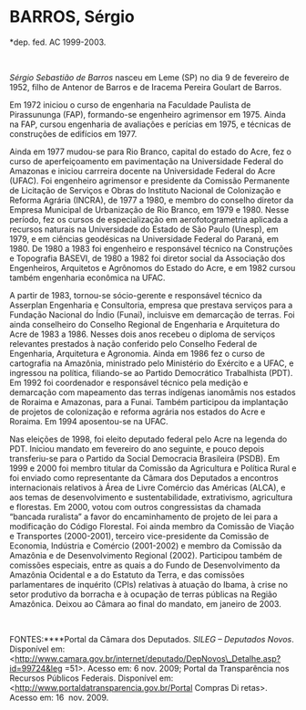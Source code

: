 BARROS, Sérgio
==============

\*dep. fed. AC 1999-2003.

           

*Sérgio Sebastião de Barros* nasceu em Leme (SP) no dia 9 de fevereiro
de 1952, filho de Antenor de Barros e de Iracema Pereira Goulart de
Barros.

Em 1972 iniciou o curso de engenharia na Faculdade Paulista de
Pirassununga (FAP), formando-se engenheiro agrimensor em 1975. Ainda na
FAP, cursou engenharia de avaliações e perícias em 1975, e técnicas de
construções de edifícios em 1977.

Ainda em 1977 mudou-se para Rio Branco, capital do estado do Acre, fez o
curso de aperfeiçoamento em pavimentação na Universidade Federal do
Amazonas e iniciou carrreira docente na Universidade Federal do Acre
(UFAC). Foi engenheiro agrimensor e presidente da Comissão Permanente de
Licitação de Serviços e Obras do Instituto Nacional de Colonização e
Reforma Agrária (INCRA), de 1977 a 1980, e membro do conselho diretor da
Empresa Municipal de Urbanização de Rio Branco, em 1979 e 1980. Nesse
período, fez os cursos de especialização em aerofotogrametria aplicada a
recursos naturais na Universidade do Estado de São Paulo (Unesp), em
1979, e em ciências geodésicas na Universidade Federal do Paraná, em
1980. De 1980 a 1983 foi engenheiro e responsável técnico na Construções
e Topografia BASEVI, de 1980 a 1982 foi diretor social da Associação dos
Engenheiros, Arquitetos e Agrônomos do Estado do Acre, e em 1982 cursou
também engenharia econômica na UFAC.

A partir de 1983, tornou-se sócio-gerente e responsável técnico da
Asserplan Engenharia e Consultoria, empresa que prestava serviços para a
Fundação Nacional do Índio (Funai), incluisve em demarcação de terras.
Foi ainda conselheiro do Conselho Regional de Engenharia e Arquitetura
do Acre de 1983 a 1986. Nesses dois anos recebeu o diploma de serviços
relevantes prestados à nação conferido pelo Conselho Federal de
Engenharia, Arquitetura e Agronomia. Ainda em 1986 fez o curso de
cartografia na Amazônia, ministrado pelo Ministério do Exército e a
UFAC, e ingressou na política, filiando-se ao Partido Democrático
Trabalhista (PDT). Em 1992 foi coordenador e responsável técnico pela
medição e demarcação com mapeamento das terras indígenas ianomâmis nos
estados de Roraima e Amazonas, para a Funai. Também participou da
implantação de projetos de colonização e reforma agrária nos estados do
Acre e Roraima. Em 1994 aposentou-se na UFAC.

Nas eleições de 1998, foi eleito deputado federal pelo Acre na legenda
do PDT. Iniciou mandato em fevereiro do ano seguinte, e pouco depois
transferiu-se para o Partido da Social Democracia Brasileira (PSDB). Em
1999 e 2000 foi membro titular da Comissão da Agricultura e Política
Rural e foi enviado como representante da Câmara dos Deputados a
encontros internacionais relativos à Área de Livre Comércio das Américas
(ALCA), e aos temas de desenvolvimento e sustentabilidade, extrativismo,
agricultura e florestas. Em 2000, votou com outros congressistas da
chamada “bancada ruralista” a favor do encaminhamento de projeto de lei
para a modificação do Código Florestal. Foi ainda membro da Comissão de
Viação e Transportes (2000-2001), terceiro vice-presidente da Comissão
de Economia, Indústria e Comércio (2001-2002) e membro da Comissão da
Amazônia e de Desenvolvimento Regional (2002). Participou também de
comissões especiais, entre as quais a do Fundo de Desenvolvimento da
Amazônia Ocidental e a do Estatuto da Terra, e das comissões
parlamentares de inquérito (CPIs) relativas à atuação do Ibama, à crise
no setor produtivo da borracha e à ocupação de terras públicas na Região
Amazônica. Deixou ao Câmara ao final do mandato, em janeiro de 2003.

 

FONTES:****Portal da Câmara dos Deputados. *SILEG – Deputados Novos*.
Disponível em:
\<http://www.camara.gov.br/internet/deputado/DepNovos\_Detalhe.asp?id=99724&leg
=51\>. Acesso em: 6 nov. 2009; Portal da Transparência nos Recursos
Públicos Federais. Disponível em:
\<http://www.portaldatransparencia.gov.br/Portal Compras Di retas\>.
Acesso em: 16  nov. 2009.
